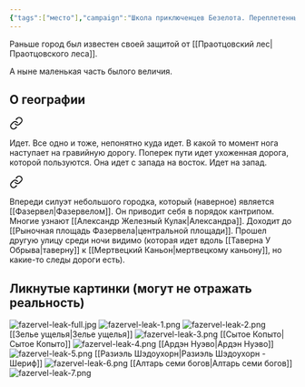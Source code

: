```yaml
---
{"tags":["место"],"campaign":"Школа приключенцев Безелота. Переплетенные судьбы","parent":"[[Истинная Империя]]","dg-publish":true,"metadated":true,"permalink":"/fazervel/","dgPassFrontmatter":true}
---
```


Раньше город был известен своей защитой от [[Праотцовский лес\|Праотцовского леса]].

А ныне маленькая часть былого величия.

## О географии

<div class="transclusion internal-embed is-loaded"><a class="markdown-embed-link" href="/30-iyulya-2023/#f6d2a9" aria-label="Open link"><svg xmlns="http://www.w3.org/2000/svg" width="24" height="24" viewBox="0 0 24 24" fill="none" stroke="currentColor" stroke-width="2" stroke-linecap="round" stroke-linejoin="round" class="svg-icon lucide-link"><path d="M10 13a5 5 0 0 0 7.54.54l3-3a5 5 0 0 0-7.07-7.07l-1.72 1.71"></path><path d="M14 11a5 5 0 0 0-7.54-.54l-3 3a5 5 0 0 0 7.07 7.07l1.71-1.71"></path></svg></a><div class="markdown-embed">



Идет. Все одно и тоже, непонятно куда идет. В какой то момент нога наступает на гравийную дорогу. Поперек пути идет ухоженная дорога, которой пользуются. Она идет с запада на восток. Идет на запад. 

</div></div>


<div class="transclusion internal-embed is-loaded"><a class="markdown-embed-link" href="/30-iyulya-2023/#9239e0" aria-label="Open link"><svg xmlns="http://www.w3.org/2000/svg" width="24" height="24" viewBox="0 0 24 24" fill="none" stroke="currentColor" stroke-width="2" stroke-linecap="round" stroke-linejoin="round" class="svg-icon lucide-link"><path d="M10 13a5 5 0 0 0 7.54.54l3-3a5 5 0 0 0-7.07-7.07l-1.72 1.71"></path><path d="M14 11a5 5 0 0 0-7.54-.54l-3 3a5 5 0 0 0 7.07 7.07l1.71-1.71"></path></svg></a><div class="markdown-embed">



Впереди силуэт небольшого городка, который (наверное) является [[Фазервел\|Фазервелом]]. Он приводит себя в порядок кантрипом. Многие узнают [[Александр Железный Кулак\|Александра]]. Доходит до [[Рыночная площадь Фазервела\|центральной площади]]. Прошел другую улицу среди ночи видимо (которая идет вдоль [[Таверна У Обрыва\|таверну]] к [[Мертвецкий Каньон\|мертвецкому каньону]], но какие-то следы дороги есть). 

</div></div>

## Ликнутые картинки (могут не отражать реальность)
![fazervel-leak-full.jpg](/img/user/media/fazervel-leak-full.jpg)
![fazervel-leak-1.png](/img/user/media/fazervel-leak-1.png)
![fazervel-leak-2.png](/img/user/media/fazervel-leak-2.png)
[[Зелье ущелья\|Зелье ущелья]]
![fazervel-leak-3.png](/img/user/media/fazervel-leak-3.png)
[[Сытое Копыто\|Сытое Копыто]]
![fazervel-leak-4.png](/img/user/media/fazervel-leak-4.png)
[[Ардэн Нуэво\|Ардэн Нуэво]]
![fazervel-leak-5.png](/img/user/media/fazervel-leak-5.png)
[[Разиэль Шэдоухорн\|Разиэль Шэдоухорн - Шериф]]
![fazervel-leak-6.png](/img/user/media/fazervel-leak-6.png)
[[Алтарь семи богов\|Алтарь семи богов]]
![fazervel-leak-7.png](/img/user/media/fazervel-leak-7.png)